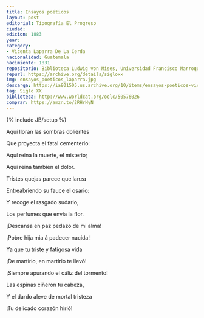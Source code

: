 ```yaml
---
title: Ensayos poéticos
layout: post
editorial: Tipografía El Progreso
ciudad: 
edicion: 1883
year:
category: 
- Vicenta Laparra De La Cerda
nacionalidad: Guatemala
nacimiento: 1831 
repositorio: Biblioteca Ludwig von Mises, Universidad Francisco Marroquín
repurl: https://archive.org/details/sigloxx
img: ensayos_poeticos_laparra.jpg
descarga: https://ia801505.us.archive.org/10/items/ensayos-poeticos-vicenta-laparra-de-la-cerda/Ensayos%20Po%C3%A9ticos%20-%20Vicenta%20Laparra%20de%20la%20Cerda.pdf
tag: Siglo XX
biblioteca: http://www.worldcat.org/oclc/50576026
comprar: https://amzn.to/2RHrHyN
---
```

{% include JB/setup %}

Aquí lloran las sombras dolientes 
 
Que proyecta el fatal cementerio: 
 
Aquí reina la muerte, el misterio; 
 
Aquí reina también el dolor. 
 
Tristes quejas parece que lanza 
 
Entreabriendo su fauce el osario: 
 
Y recoge el rasgado sudario, 
 
Los perfumes que envía la flor.

 
¡Descansa en paz pedazo de mi alma!
 
¡Pobre hija mia á padecer nacida! 

Ya que tu triste y fatigosa vida 
 
¡De martirio, en martirio te llevó! 
 
¡Siempre apurando el cáliz del tormento! 
 
Las espinas ciñeron tu cabeza, 
 
Y el dardo aleve de mortal tristeza 
 
¡Tu delicado corazón hirió!
